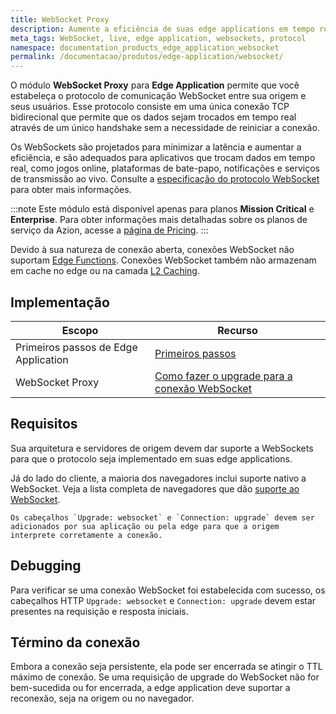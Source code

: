 ```yaml
---
title: WebSocket Proxy
description: Aumente a eficiência de suas edge applications em tempo real com o protocolo WebSocket para Azion Edge Application.
meta_tags: WebSocket, live, edge application, websockets, protocol
namespace: documentation_products_edge_application_websocket
permalink: /documentacao/produtos/edge-application/websocket/
---
```


O módulo **WebSocket Proxy** para **Edge Application** permite que você estabeleça o protocolo de comunicação WebSocket entre sua origem e seus usuários. Esse protocolo consiste em uma única conexão TCP bidirecional que permite que os dados sejam trocados em tempo real através de um único handshake sem a necessidade de reiniciar a conexão.

Os WebSockets são projetados para minimizar a latência e aumentar a eficiência, e são adequados para aplicativos que trocam dados em tempo real, como jogos online, plataformas de bate-papo, notificações e serviços de transmissão ao vivo. Consulte a [especificação do protocolo WebSocket](https://datatracker.ietf.org/doc/html/rfc6455) para obter mais informações.

:::note
Este módulo está disponível apenas para planos **Mission Critical** e **Enterprise**. Para obter informações mais detalhadas sobre os planos de serviço da Azion, acesse a [página de Pricing](https://www.azion.com/en/pricing/).
:::

Devido à sua natureza de conexão aberta, conexões WebSocket não suportam [Edge Functions](/pt-br/documentacao/produtos/edge-application/edge-functions/). Conexões WebSocket também não armazenam em cache no edge ou na camada [L2 Caching](/pt-br/documentacao/produtos/edge-application/l2-caching/).

## Implementação

| Escopo | Recurso |
| --- | ---- |
| Primeiros passos de Edge Application | [Primeiros passos](/pt-br/documentacao/produtos/edge-application/primeiros-passos/) |
| WebSocket Proxy | [Como fazer o upgrade para a conexão WebSocket](/pt-br/documentacao/produtos/guias/websocket/) |

## Requisitos

Sua arquitetura e servidores de origem devem dar suporte a WebSockets para que o protocolo seja implementado em suas edge applications.

Já do lado do cliente, a maioria dos navegadores inclui suporte nativo a WebSocket. Veja a lista completa de navegadores que dão [suporte ao WebSocket](https://caniuse.com/websockets).

```caution[atenção]
Os cabeçalhos `Upgrade: websocket` e `Connection: upgrade` devem ser adicionados por sua aplicação ou pela edge para que a origem interprete corretamente a conexão.
```

## Debugging

Para verificar se uma conexão WebSocket foi estabelecida com sucesso, os cabeçalhos HTTP `Upgrade: websocket` e `Connection: upgrade` devem estar presentes na requisição e resposta iniciais. 

## Término da conexão

Embora a conexão seja persistente, ela pode ser encerrada se atingir o TTL máximo de conexão. Se uma requisição de upgrade do WebSocket não for bem-sucedida ou for encerrada, a edge application deve suportar a reconexão, seja na origem ou no navegador.
